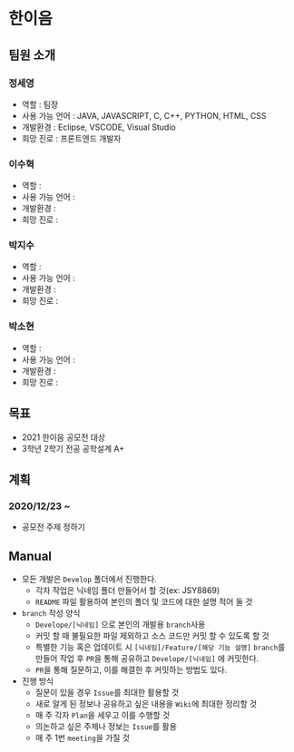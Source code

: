 # 한이음
## 팀원 소개
### 정세영
- 역할 : 팀장
- 사용 가능 언어 : JAVA, JAVASCRIPT, C, C++, PYTHON, HTML, CSS
- 개발환경 : Eclipse, VSCODE, Visual Studio
- 희망 진로 : 프론트엔드 개발자
### 이수혁
- 역할 :
- 사용 가능 언어 : 
- 개발환경 : 
- 희망 진로 : 
### 박지수
- 역할 :
- 사용 가능 언어 : 
- 개발환경 : 
- 희망 진로 : 
### 박소현
- 역할 :
- 사용 가능 언어 : 
- 개발환경 : 
- 희망 진로 : 
## 목표
- 2021 한이음 공모전 대상
- 3학년 2학기 전공 공학설계 A+
## 계획
### 2020/12/23 ~
- 공모전 주제 정하기
## Manual
- 모든 개발은 `Develop` 폴더에서 진행한다.
  - 각자 작업은 닉네임 폴더 만들어서 할 것(ex: JSY8869)
  - `README` 파일 활용하여 본인의 폴더 및 코드에 대한 설명 적어 둘 것
- `branch` 작성 양식
  - `Develope/[닉네임]` 으로 본인의 개발용 `branch`사용
  - 커밋 할 때 불필요한 파일 제외하고 소스 코드만 커밋 할 수 있도록 할 것
  - 특별한 기능 혹은 업데이트 시 `[닉네임]/Feature/[해당 기능 설명]` `branch`를 만들어 작업 후 `PR`을 통해 공유하고 `Develope/[닉네임]` 에 커밋한다.
  - `PR`을 통해 질문하고, 이를 해결한 후 커밋하는 방법도 있다.
- 진행 방식
  - 질문이 있을 경우 `Issue`를 최대한 활용할 것
  - 새로 알게 된 정보나 공유하고 싶은 내용을 `Wiki`에 최대한 정리할 것
  - 매 주 각자 `Plan`을 세우고 이를 수행할 것
  - 의논하고 싶은 주제나 정보는 `Issue`를 활용
  - 매 주 1번 `meeting`을 가질 것
